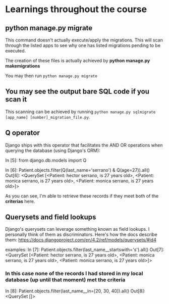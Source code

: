 # Learnings throughout the course

## python manage.py migrate

This command doesn't actually execute/apply the migrations. This will scan through the listed apps
to see why one has listed migrations pending to be executed.

The creation of these files is actually achieved by **python manage.py makemigrations**

You may then run `python manage.py migrate`

## You may see the output bare SQL code if you scan it

This scanning can be achieved by running `python manage.py sqlmigrate [app_name] [number]_migration_file.py`.

## Q operator

Django ships with this operator that facilitates the AND OR operations when querying the database (using Django's ORM):

In [5]: from django.db.models import Q

In [6]: Patient.objects.filter(Q(last_name='serrano') & Q(age=27)).all()
Out[6]: <QuerySet [<Patient: hector serrano, is 27 years old>, <Patient: monica serrano, is 27 years old>, <Patient: monica serrano, is 27 years old>]>

As you can see, I'm able to retrieve these records if they meet both of the **criterias** here.

## Querysets and field lookups

Django's querysets can leverage something known as field lookups. I personally think of them as discriminators. Here's how the docs describe them:
<https://docs.djangoproject.com/en/4.2/ref/models/querysets/#id4>

examples:
In [7]: Patient.objects.filter(last_name__startswith='s').all()
Out[7]: <QuerySet [<Patient: hector serrano, is 27 years old>, <Patient: monica serrano, is 27 years old>, <Patient: monica serrano, is 27 years old>]>

### In this case none of the records I had stored in my local database (up until that moment) met the criteria

In [8]: Patient.objects.filter(last_name__in=[20, 30, 40]).all()
Out[8]: <QuerySet []>
